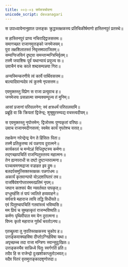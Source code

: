 ```yaml
---
title: ००३-०३ सर्पसत्रचोदना
unicode_script: devanagari
---
```


स उपाध्यायेनानुज्ञात उत्तङ्कः क्रुद्धस्तक्षकस्य प्रतिचिकीर्षमाणो हास्तिनपुरं प्रतस्थे॥  

स हास्तिनपुरं प्राप्य नचिराद्द्विजसत्तमः॥  
समागच्छत राजानमुत्तङ्को जनमेजयम्॥  
पुरा तक्षशिलातस्तं निवृत्तमपराजितम्॥  
सम्यग्विजयिनं दृष्ट्वा समन्तान्मन्त्रिभिर्वृतम्॥  
तस्मै जयाशिषः पूर्वं यथान्यायं प्रयुज्य सः॥  
उवाचैनं वचः काले शब्दसम्पन्नया गिरा॥  

अन्यस्मिन्करणीये त्वं कार्ये पार्थिवसत्तम॥  
बाल्यादिवान्यदेव त्वं कुरुषे नृपसत्तम॥  

एवमुक्तस्तु विप्रेण स राजा प्रत्युवाच ह॥  
जनमेजयः प्रसन्नात्मा सम्यक्सम्पूज्य तं मुनिम्॥  

आसां प्रजानां परिपालनेन; स्वं क्षत्रधर्मं परिपालयामि॥  
प्रब्रूहि वा किं क्रियतां द्विजेन्द्र; शुश्रूषुरस्म्यद्य वचस्त्वदीयम्॥  

स एवमुक्तस्तु नृपोत्तमेन; द्विजोत्तमः पुण्यकृतां वरिष्ठः॥  
उवाच राजानमदीनसत्त्वं; स्वमेव कार्यं नृपतेश्च यत्तत्॥  

तक्षकेण नरेन्द्रेन्द्र येन ते हिंसितः पिता॥  
तस्मै प्रतिकुरुष्व त्वं पन्नगाय दुरात्मने॥  
कार्यकालं च मन्येऽहं विधिदृष्टस्य कर्मणः॥  
तद्गच्छापचितिं राजन्पितुस्तस्य महात्मनः॥  
तेन ह्यनपराधी स दष्टो दुष्टान्तरात्मना॥  
पञ्चत्वमगमद्राजा वज्राहत इव द्रुमः॥  
बलदर्पसमुत्सिक्तस्तक्षकः पन्नगाधमः॥  
अकार्यं कृतवान्पापो योऽदशत्पितरं तव॥  
राजर्षिवंशगोप्तारममरप्रतिमं नृपम्॥  
जघान काश्यपं चैव न्यवर्तयत पापकृत्॥  
दग्धुमर्हसि तं पापं ज्वलिते हव्यवाहने॥  
सर्पसत्रे महाराज त्वयि तद्धि विधीयते॥  
एवं पितुश्चापचितिं गतवांस्त्वं भविष्यसि॥  
मम प्रियं च सुमहत्कृतं राजन्भविष्यति॥  
कर्मणः पृथिवीपाल मम येन दुरात्मना॥  
विघ्नः कृतो महाराज गुर्वर्थं चरतोऽनघ॥  

एतच्छ्रुत्वा तु नृपतिस्तक्षकस्य चुकोप ह॥  
उत्तङ्कवाक्यहविषा दीप्तोऽग्निर्हविषा यथा॥  
अपृच्छच्च तदा राजा मन्त्रिणः स्वान्सुदुःखितः॥  
उत्तङ्कस्यैव सान्निध्ये पितुः स्वर्गगतिं प्रति॥  
तदैव हि स राजेन्द्रो दुःखशोकाप्लुतोऽभवत्॥  
यदैव पितरं वृत्तमुत्तङ्कादशृणोत्तदा॥  

